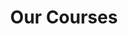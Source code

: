 ---
title: "Our Courses"
draft: false
# page title background image
bg_image: "images/backgrounds/page-title.jpg"
# meta description
description : "We make it easier to choose an account that may fit your goals. If you’re not sure which review programme is best for you, simply contact us and a knowledgeable representative can answer your questions and help you register."
---